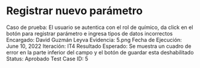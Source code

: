 # Registrar nuevo parámetro

Caso de prueba: El usuario se autentica con el rol de químico, da click en el botón para registrar parámetro e ingresa tipos de datos incorrectos
Encargado: David Guzmán Leyva
Evidencia: 5.png
Fecha de Ejecución: June 10, 2022
Iteración: IT4
Resultado Esperado: Se muestra un cuadro de error en la parte inferior del campo y el botón de guardar esta deshabilitado
Status: Aprobado
Test Case ID: 5